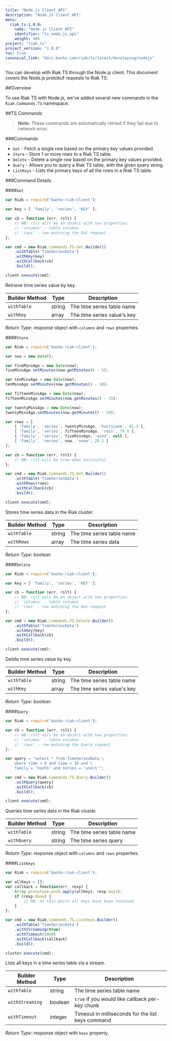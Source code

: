 ```yaml
---
title: "Node.js Client API"
description: "Node.js Client API"
menu:
  riak_ts-1.0.0:
    name: "Node.js Client API"
    identifier: "ts_node.js_api"
    weight: 400
project: "riak_ts"
project_version: "1.0.0"
toc: true
canonical_link: "docs.basho.com/riak/ts/latest/developing/nodejs"
---
```



You can develop with Riak TS through the Node.js client. This
document covers the Node.js protobuf requests to Riak TS.

##Overview

To use Riak TS with Node.js, we've added several new commands in
the `Riak.Commands.TS` namespace.

##TS Commands

>**Note:** These commands are automatically retried if they fail due to network
error.

###Commands

 * `Get`    - Fetch a single row based on the primary key values provided.
 * `Store`  - Store 1 or more rows to a Riak TS table.
 * `Delete` - Delete a single row based on the primary key values provided.
 * `Query`  - Allows you to query a Riak TS table, with the given query string.
 * `ListKeys` - Lists the primary keys of all the rows in a Riak TS table.

###Command Details

####`Get`

```javascript
var Riak = require('basho-riak-client');

var key = [ 'family', 'series', 'KEY' ];

var cb = function (err, rslt) {
    // NB: rslt will be an object with two properties:
    // 'columns' - table columns
    // 'rows' - row matching the Get request
};

var cmd = new Riak.Commands.TS.Get.Builder()
    .withTable('TimeSeriesData')
    .withKey(key)
    .withCallback(cb)
    .build();

client.execute(cmd);
```

Retrieve time series value by key.

|Builder Method | Type    | Description                 |
|---------------|---------|-----------------------------|
|`withTable`    | string  | The time series table name  |
|`withKey`      | array   | The time series value's key |

*Return Type*: response object with `columns` and `rows` properties.
 
####`Store`

```javascript
var Riak = require('basho-riak-client');

var now = new Date();

var fiveMinsAgo = new Date(now);
fiveMinsAgo.setMinutes(now.getMinutes() - 5);

var tenMinsAgo = new Date(now);
tenMinsAgo.setMinutes(now.getMinutes() - 10);

var fifteenMinsAgo = new Date(now);
fifteenMinsAgo.setMinutes(now.getMinutes() - 15);

var twentyMinsAgo = new Date(now);
twentyMinsAgo.setMinutes(now.getMinutes() - 20);

var rows = [
    [ 'family', 'series', twentyMinsAgo, 'hurricane', 82.3 ],
    [ 'family', 'series', fifteenMinsAgo, 'rain', 79.0 ],
    [ 'family', 'series', fiveMinsAgo, 'wind', null ],
    [ 'family', 'series', now, 'snow', 20.1 ]
];

var cb = function (err, rslt) {
    // NB: rslt will be true when successful
};

var cmd = new Riak.Commands.TS.Get.Builder()
    .withTable('TimeSeriesData')
    .withRows(rows)
    .withCallback(cb)
    .build();

client.execute(cmd);
```

Stores time series data in the Riak cluster.

|Builder Method | Type   | Description                |
|---------------|--------|----------------------------|
|`withTable`    | string | The time series table name |
|`withRows`     | array  | The time series data       |

*Return Type*: boolean

####`Delete`

```javascript
var Riak = require('basho-riak-client');

var key = [ 'family', 'series', 'KEY' ];

var cb = function (err, rslt) {
    // NB: rslt will be an object with two properties:
    // 'columns' - table columns
    // 'rows' - row matching the Get request
};

var cmd = new Riak.Commands.TS.Delete.Builder()
    .withTable('TimeSeriesData')
    .withKey(key)
    .withCallback(cb)
    .build();

client.execute(cmd);
```

Delete time series value by key.

|Builder Method | Type    | Description                 |
|---------------|---------|-----------------------------|
|`withTable`    | string  | The time series table name  |
|`withKey`      | array   | The time series value's key |

*Return Type*: boolean

####`Query`

```javascript
var Riak = require('basho-riak-client');

var cb = function (err, rslt) {
    // NB: rslt will be an object with two properties:
    // 'columns' - table columns
    // 'rows' - row matching the Query request
};

var query = "select * from TimeSeriesData \
    where time > 0 and time < 10 and \
    family = 'hash1' and series = 'user1'";

var cmd = new Riak.Commands.TS.Query.Builder()
    .withQuery(query)
    .withCallback(cb)
    .build();

client.execute(cmd);
```

Queries time series data in the Riak cluster.

|Builder Method | Type    | Description                 |
|---------------|---------|-----------------------------|
|`withTable`    | string  | The time series table name  |
|`withQuery`    | string  | The time series query       |

*Return Type*: response object with `columns` and `rows` properties.

####`ListKeys`

```javascript
var Riak = require('basho-riak-client');

var allKeys = [];
var callback = function(err, resp) {
    Array.prototype.push.apply(allKeys, resp.keys);
    if (resp.done) {
        // NB: at this point all keys have been received
    }
};

var cmd = new Riak.Commands.TS.ListKeys.Builder()
    .withTable('TimeSeriesData')
    .withStreaming(true)
    .withTimeout(1000)
    .withCallback(callback)
    .build();

cluster.execute(cmd);
```

Lists all keys in a time series table via a stream.

|Builder Method | Type    | Description                                       |
|---------------|---------|---------------------------------------------------|
|`withTable`    | string  | The time series table name                        |
|`withStreaming`| boolean | `true` if you would like callback per-key chunk   |
|`withTimeout`  | integer | Timeout in milliseconds for the list keys command |


*Return Type*: response object with `keys` property.
